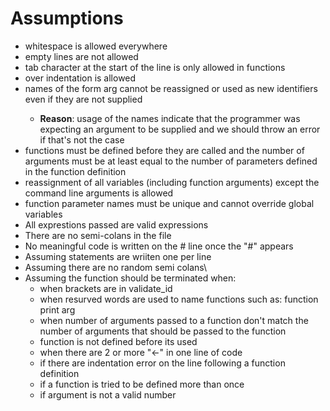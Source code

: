 # Assumptions

- whitespace is allowed everywhere
- empty lines are not allowed
- tab character at the start of the line is only allowed in functions
- over indentation is allowed
- names of the form arg<number> cannot be reassigned or used as new identifiers even if they are not supplied
    - **Reason**: usage of the names indicate that the programmer was expecting an argument to be supplied and we should throw an error if that's not the case
- functions must be defined before they are called and the number of arguments must be at least equal to the number of parameters defined in the function definition
- reassignment of all variables (including function arguments) except the command line arguments is allowed
- function parameter names must be unique and cannot override global variables
- All exprestions passed are valid expressions
- There are no semi-colans in the file
- No meaningful code is written on the # line once the "#" appears
- Assuming statements are wriiten one per line
- Assuming there are no random semi colans\
- Assuming the function should be terminated when:
    - when brackets are in validate_id
    - when resurved words are used to name functions such as:
        function
        print
        arg<number>
    - when number of arguments passed to a function don't match the number of arguments that should be passed to the function
    - function is not defined before its used
    - when there are 2 or more "<-" in one line of code
    - if there are indentation error on the line following a function definition
    - if a function is tried to be defined more than once
    - if argument is not a valid number
